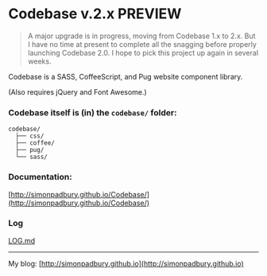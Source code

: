 # Codebase v.2.x PREVIEW

> A major upgrade is in progress, moving from Codebase 1.x to 2.x. But I have no time at present to complete all the snagging before properly launching Codebase 2.0. I hope to pick this project up again in several weeks.


Codebase is a SASS, CoffeeScript, and Pug website component library.

(Also requires jQuery and Font Awesome.)

### Codebase itself is (in) the `codebase/` folder:

```
codebase/
  ├── css/
  ├── coffee/
  ├── pug/
  └── sass/
```

### Documentation:

[http://simonpadbury.github.io/Codebase/](http://simonpadbury.github.io/Codebase/)

### Log

[LOG.md](LOG.md)

---

My blog: [http://simonpadbury.github.io](http://simonpadbury.github.io)
